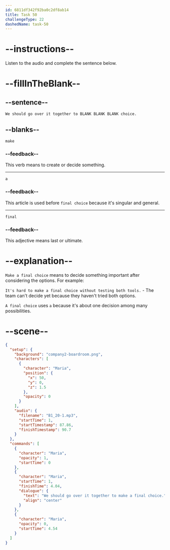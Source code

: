 ```yaml
---
id: 6811df342f92ba0c2df8ab14
title: Task 50
challengeType: 22
dashedName: task-50
---
```


<!-- (Audio) Maria: We should go over it together to make a final choice. -->

# --instructions--

Listen to the audio and complete the sentence below.

# --fillInTheBlank--

## --sentence--

`We should go over it together to BLANK BLANK BLANK choice.`

## --blanks--

`make`

### --feedback--

This verb means to create or decide something.

---

`a`

### --feedback--

This article is used before `final choice` because it's singular and general.

---

`final`

### --feedback--

This adjective means last or ultimate.

# --explanation--

`Make a final choice` means to decide something important after considering the options. For example:

`It's hard to make a final choice without testing both tools.` - The team can't decide yet because they haven't tried both options.

`A final choice` uses `a` because it's about one decision among many possibilities.

# --scene--

```json
{
  "setup": {
    "background": "company2-boardroom.png",
    "characters": [
      {
        "character": "Maria",
        "position": {
          "x": 50,
          "y": 0,
          "z": 1.5
        },
        "opacity": 0
      }
    ],
    "audio": {
      "filename": "B1_20-1.mp3",
      "startTime": 1,
      "startTimestamp": 87.86,
      "finishTimestamp": 90.7
    }
  },
  "commands": [
    {
      "character": "Maria",
      "opacity": 1,
      "startTime": 0
    },
    {
      "character": "Maria",
      "startTime": 1,
      "finishTime": 4.04,
      "dialogue": {
        "text": "We should go over it together to make a final choice.",
        "align": "center"
      }
    },
    {
      "character": "Maria",
      "opacity": 0,
      "startTime": 4.54
    }
  ]
}
```
